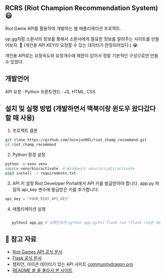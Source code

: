 ## RCRS (Riot Champion Recommendation System) 😃

Riot Game API를 활용하여 개발하는 웹 애플리케이션 프로젝트.

op.gg처럼 소환사의 정보를 통해서 소환사에게 필요한 정보를 알려주는 사이트를 만들어보자. 🥵
(개인용 API KEY라 요청할 수 있는 데이터가 한정되어있다.) 😭

개인용 API로는 요청속도와 요청개수에 제한이 있어서 정말 기본적인 구성으로만 만들수 있었다.

## 개발언어

API 요청 : Python
프론트엔드 : JS, HTML, CSS

## 설치 및 실행 방법 (개발하면서 맥북이랑 윈도우 왔다갔다 할 때 사용)

1. 프로젝트 클론

```bash
git clone https://github.com/Joinjun001/riot_champ_recommand.git
cd riot_champ_recommand
```

2. Python 환경 설정

```bash
python -m venv venv
source venv/bin/activate  # Windows는 venv\Scripts\activate
pip3 install -r requirements.txt
```

3. API 키 설정
   Riot Developer Portal에서 API 키를 발급받아야 합니다.
   app.py 파일의 api_key 변수에 발급받은 키를 추가합니다:

```python
api_key = "YOUR_RIOT_API_KEY"
```

4. 애플리케이션 실행

```python

   python3 app.py # 실행안되면 python app.py이나 flask run (flask run은 debug mode가 off가 될수 있으므로 비추천)
```

## 📖 참고 자료

- [Riot Games API 공식 문서](https://developer.riotgames.com/)
- [Flask 공식 문서](https://flask-docs-kr.readthedocs.io/ko/latest/quickstart.html)
- 챔피언, 아이콘 데이터가 있는 API 사이트 [communitydragon.org](https://www.communitydragon.org/)
- [README 쓸 줄 몰라서 본 사이트](https://www.easy-me.com/d)
